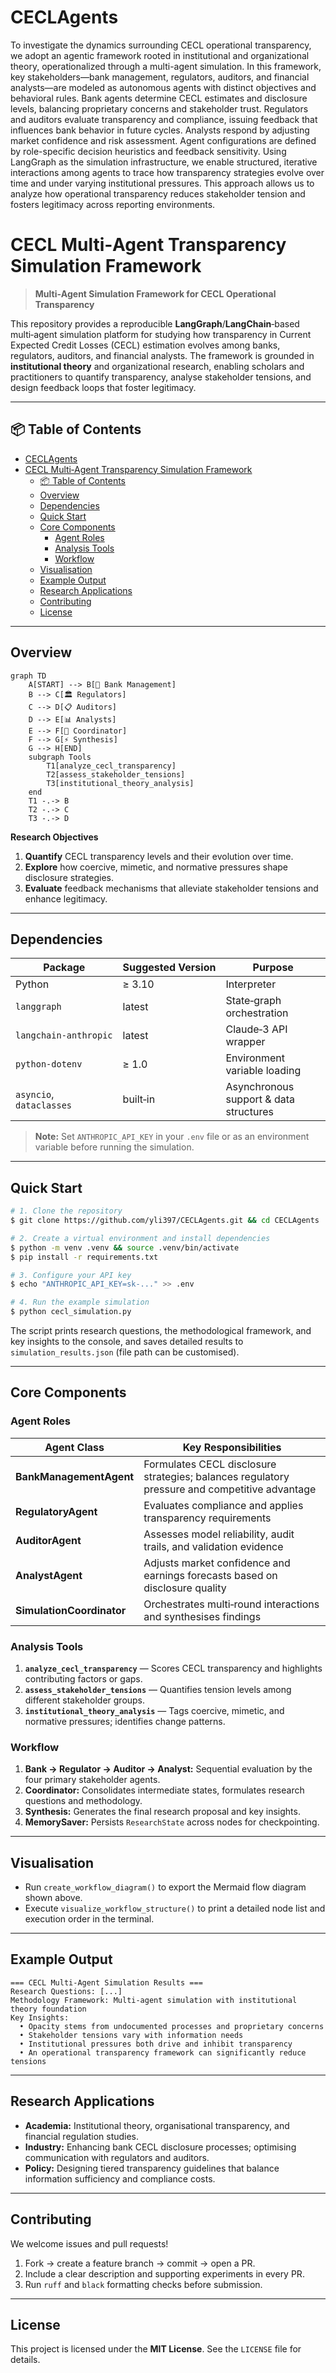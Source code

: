 # CECLAgents

To investigate the dynamics surrounding CECL operational transparency, we adopt an agentic framework rooted in institutional and organizational theory, operationalized through a multi-agent simulation. In this framework, key stakeholders—bank management, regulators, auditors, and financial analysts—are modeled as autonomous agents with distinct objectives and behavioral rules. Bank agents determine CECL estimates and disclosure levels, balancing proprietary concerns and stakeholder trust. Regulators and auditors evaluate transparency and compliance, issuing feedback that influences bank behavior in future cycles. Analysts respond by adjusting market confidence and risk assessment. Agent configurations are defined by role-specific decision heuristics and feedback sensitivity. Using LangGraph as the simulation infrastructure, we enable structured, iterative interactions among agents to trace how transparency strategies evolve over time and under varying institutional pressures. This approach allows us to analyze how operational transparency reduces stakeholder tension and fosters legitimacy across reporting environments.

# CECL Multi‑Agent Transparency Simulation Framework

> **Multi‑Agent Simulation Framework for CECL Operational Transparency**

This repository provides a reproducible **LangGraph**/**LangChain**‑based multi‑agent simulation platform for studying how transparency in Current Expected Credit Losses (CECL) estimation evolves among banks, regulators, auditors, and financial analysts. The framework is grounded in **institutional theory** and organizational research, enabling scholars and practitioners to quantify transparency, analyse stakeholder tensions, and design feedback loops that foster legitimacy.

---

## 📦 Table of Contents

- [CECLAgents](#ceclagents)
- [CECL Multi‑Agent Transparency Simulation Framework](#cecl-multiagent-transparency-simulation-framework)
  - [📦 Table of Contents](#-table-of-contents)
  - [Overview](#overview)
  - [Dependencies](#dependencies)
  - [Quick Start](#quickstart)
  - [Core Components](#corecomponents)
    - [Agent Roles](#agentroles)
    - [Analysis Tools](#analysistools)
    - [Workflow](#workflow)
  - [Visualisation](#visualisation)
  - [Example Output](#exampleoutput)
  - [Research Applications](#researchapplications)
  - [Contributing](#contributing)
  - [License](#license)

---

## Overview

```mermaid
graph TD
    A[START] --> B[🏦 Bank Management]
    B --> C[🏛️ Regulators]
    C --> D[📋 Auditors]
    D --> E[📊 Analysts]
    E --> F[🔗 Coordinator]
    F --> G[⚡ Synthesis]
    G --> H[END]
    subgraph Tools
        T1[analyze_cecl_transparency]
        T2[assess_stakeholder_tensions]
        T3[institutional_theory_analysis]
    end
    T1 -.-> B
    T2 -.-> C
    T3 -.-> D
```

**Research Objectives**

1. **Quantify** CECL transparency levels and their evolution over time.
2. **Explore** how coercive, mimetic, and normative pressures shape disclosure strategies.
3. **Evaluate** feedback mechanisms that alleviate stakeholder tensions and enhance legitimacy.

---

## Dependencies

| Package                      | Suggested Version | Purpose                                |
| ---------------------------- | ------------------ | -------------------------------------- |
| Python                       | ≥ 3.10           | Interpreter                            |
| `langgraph`                | latest             | State‑graph orchestration             |
| `langchain‑anthropic`     | latest             | Claude‑3 API wrapper                  |
| `python‑dotenv`           | ≥ 1.0            | Environment variable loading           |
| `asyncio`, `dataclasses` | built‑in          | Asynchronous support & data structures |

> **Note:** Set `ANTHROPIC_API_KEY` in your `.env` file or as an environment variable before running the simulation.

---

## Quick Start

```bash
# 1. Clone the repository
$ git clone https://github.com/yli397/CECLAgents.git && cd CECLAgents

# 2. Create a virtual environment and install dependencies
$ python -m venv .venv && source .venv/bin/activate
$ pip install -r requirements.txt

# 3. Configure your API key
$ echo "ANTHROPIC_API_KEY=sk-..." >> .env

# 4. Run the example simulation
$ python cecl_simulation.py
```

The script prints research questions, the methodological framework, and key insights to the console, and saves detailed results to `simulation_results.json` (file path can be customised).

---

## Core Components

### Agent Roles

| Agent Class                     | Key Responsibilities                                                                          |
| ------------------------------- | --------------------------------------------------------------------------------------------- |
| **BankManagementAgent**   | Formulates CECL disclosure strategies; balances regulatory pressure and competitive advantage |
| **RegulatoryAgent**       | Evaluates compliance and applies transparency requirements                                    |
| **AuditorAgent**          | Assesses model reliability, audit trails, and validation evidence                             |
| **AnalystAgent**          | Adjusts market confidence and earnings forecasts based on disclosure quality                  |
| **SimulationCoordinator** | Orchestrates multi‑round interactions and synthesises findings                               |

### Analysis Tools

1. **`analyze_cecl_transparency`** — Scores CECL transparency and highlights contributing factors or gaps.
2. **`assess_stakeholder_tensions`** — Quantifies tension levels among different stakeholder groups.
3. **`institutional_theory_analysis`** — Tags coercive, mimetic, and normative pressures; identifies change patterns.

### Workflow

1. **Bank → Regulator → Auditor → Analyst:** Sequential evaluation by the four primary stakeholder agents.
2. **Coordinator:** Consolidates intermediate states, formulates research questions and methodology.
3. **Synthesis:** Generates the final research proposal and key insights.
4. **MemorySaver:** Persists `ResearchState` across nodes for checkpointing.

---

## Visualisation

* Run `create_workflow_diagram()` to export the Mermaid flow diagram shown above.
* Execute `visualize_workflow_structure()` to print a detailed node list and execution order in the terminal.

---

## Example Output

```text
=== CECL Multi‑Agent Simulation Results ===
Research Questions: [...]
Methodology Framework: Multi‑agent simulation with institutional theory foundation
Key Insights:
  • Opacity stems from undocumented processes and proprietary concerns
  • Stakeholder tensions vary with information needs
  • Institutional pressures both drive and inhibit transparency
  • An operational transparency framework can significantly reduce tensions
```

---

## Research Applications

* **Academia:** Institutional theory, organisational transparency, and financial regulation studies.
* **Industry:** Enhancing bank CECL disclosure processes; optimising communication with regulators and auditors.
* **Policy:** Designing tiered transparency guidelines that balance information sufficiency and compliance costs.

---

## Contributing

We welcome issues and pull requests!

1. Fork → create a feature branch → commit → open a PR.
2. Include a clear description and supporting experiments in every PR.
3. Run `ruff` and `black` formatting checks before submission.

---

## License

This project is licensed under the **MIT License**. See the `LICENSE` file for details.
